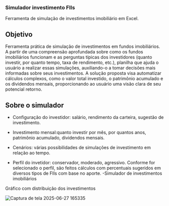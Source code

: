 ### Simulador investimento FIIs
Ferramenta de simulação de investimentos imobiliário em Excel.

## Objetivo 
Ferramenta prática de simulação de investimentos em fundos imobiliários. A partir de uma compreensão aprofundada sobre como os fundos imobiliários funcionam e as perguntas típicas dos investidores (quanto investir, por quanto tempo, taxa de rendimento, etc.), planilha que ajuda o usuário a realizar essas simulações, auxiliando-o a tomar decisões mais informadas sobre seus investimentos. A solução proposta visa automatizar cálculos complexos, como o valor total investido, o patrimônio acumulado e os dividendos mensais, proporcionando ao usuário uma visão clara de seu potencial retorno.

## Sobre o simulador

- Configuração do investidor: salário, rendimento da carteira, sugestão de investimento.

- Investimento mensal:quanto investir por mês, por quantos anos, patrimônio acumulado, dividendos mensais.

- Cenários: várias possibilidades de simulações de investimento em relação ao tempo.

- Perfil do invetidor: conservador, moderado, agressivo. Conforme for selecionado o perfil, são feitos cálculos com percentuais sugeridos em diversos tipos de FIIs com base no aporte.
-Simulador de investimentos imobiliários

Gráfico com distribuição dos investimentos

![Captura de tela 2025-06-27 165335](https://github.com/user-attachments/assets/aea26807-8a33-4ece-8067-64c786b2e944)

